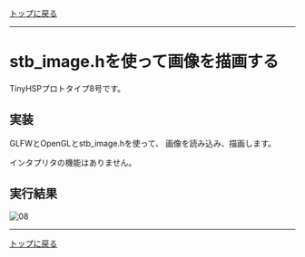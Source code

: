 [トップに戻る](https://github.com/dolphilia/tinyhsp)

---

# stb_image.hを使って画像を描画する

TinyHSPプロトタイプ8号です。

## 実装

GLFWとOpenGLとstb_image.hを使って、
画像を読み込み、描画します。

インタプリタの機能はありません。

## 実行結果

![08](https://cloud.githubusercontent.com/assets/13228693/22624700/1609d8b2-ebc7-11e6-8044-2eac9428ec82.png)

---

[トップに戻る](https://github.com/dolphilia/tinyhsp)